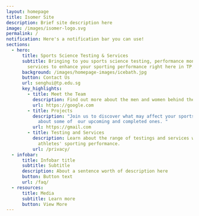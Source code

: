 ```yaml
---
layout: homepage
title: Isomer Site
description: Brief site description here
image: /images/isomer-logo.svg
permalink: /
notification: Here's a notification bar you can use!
sections:
  - hero:
      title: Sports Science Testing & Services
      subtitle: Bringing to you sports science testing, performance monitoring and
        services to enhance your sporting performance right here in TP.
      background: /images/homepage-images/icebath.jpg
      button: Contact Us
      url: senghui@tp.edu.sg
      key_highlights:
        - title: Meet the Team
          description: Find out more about the men and women behind the scene.
          url: https://google.com
        - title: Projects
          description: "Join us to discover what may affect your sports performance.  Read
            about some of  our upcoming and completed ones. "
          url: https://gmail.com
        - title: Testing and Services
          description: Learn about the range of testings and services we do to support
            athletes' sporting performance.
          url: /privacy/
  - infobar:
      title: Infobar title
      subtitle: Subtitle
      description: About a sentence worth of description here
      button: Button text
      url: /faq/
  - resources:
      title: Media
      subtitle: Learn more
      button: View More
---
```

